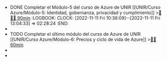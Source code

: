 - DONE Completar el Módulo-5 del curso de Azure de UNIR [[UNIR/Curso Azure/Módulo-5: Identidad, gobernanza, privacidad y cumplimiento]] >[🍅🍅🍅 90min](#agenda-pomo://?t=f-1668159364361-1800%2Cf-1668164330817-1800%2Cf-1668166243737-1800)
  :LOGBOOK:
  CLOCK: [2022-11-11 Fri 10:36:09]--[2022-11-11 Fri 13:04:33] =>  02:28:24
  :END:
-
- TODO Completar el último módulo del curso de Azure de UNIR [[UNIR/Curso Azure/Módulo-6: Precios y ciclo de vida de Azure]] >[🍅🍅 60min](#agenda-pomo://?t=f-1668168401469-1800%2Cf-1668171200634-1800)
-
-